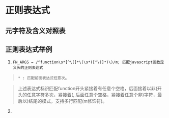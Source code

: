 # 正则表达式

## 元字符及含义对照表

## 正则表达式举例
1. ```FN_ARGS = /^function\s*[^\(]*\(\s*([^\)]*)\)/m; 匹配javascript函数定义头的正则表达式```

> ```* : 匹配前面表达式任意次```。

> 上述表达式标识匹配function开头紧接着有任意个空格，后面接着以非(开头的任意字符多次，紧接着(, 后面任意个空格，紧接着任意个非)字符，最后以)结尾的模式，支持多行匹配(m修饰符)。

2. 
